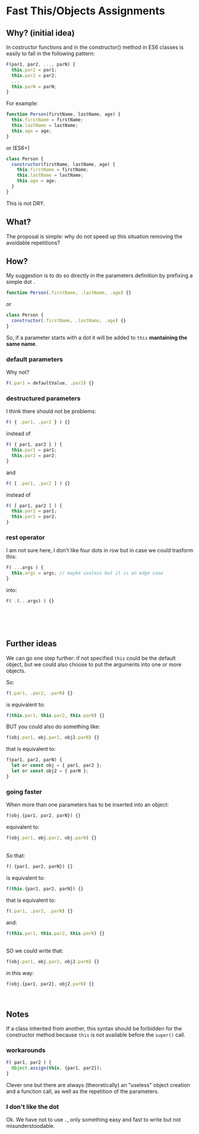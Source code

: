 # Fast This/Objects Assignments


## Why? (initial idea)
In costructor functions and in the constructor() method in ES6 classes is easily to fall in the following pattern:

```js
F(par1, par2, ..., parN) {
  this.par1 = par1;
  this.par2 = par2;
  ...
  this.parN = parN;
}
```

For example:

```js
function Person(firstName, lastName, age) {
  this.firstName = firstName;
  this.lastName = lastName;
  this.age = age;
}
```

or (ES6+)

```js
class Person {
  constructor(firstName, lastName, age) {
    this.firstName = firstName;
    this.lastName = lastName;
    this.age = age;
  }
}
```
This is not DRY.



## What?
The proposal is simple: why do not speed up this situation removing the avoidable repetitions?



## How?
My suggestion is to do so directly in the parameters definition by prefixing a simple dot `.`
```js
function Person(.firstName, .lastName, .age) {}
```

or

```js
class Person {
  constructor(.firstName, .lastName, .age) {}
}
```
So, if a parameter starts with a dot it will be added to `this` **mantaining the same name**.


### default parameters
Why not? 
```js
F(.par1 = defaultValue, .par2) {}
```


### destructured parameters
I think there should not be problems:
```js
F( { .par1, .par2 } ) {}
```
instead of
```js
F( { par1, par2 } ) {
  this.par1 = par1;
  this.par2 = par2;
}
```

and

```js
F( [ .par1, .par2 ] ) {}
```
instead of
```js
F( [ par1, par2 ] ) {
  this.par1 = par1;
  this.par2 = par2;
}
```


### rest operator
I am not sure here, I don't like four dots in row but in case we could trasform this:
```js
F( ...args ) {
  this.args = args; // maybe useless but it is an edge case
}
```

into:
```js
F( .(...args) ) {}
```
&nbsp;\
&nbsp;\
&nbsp;
## Further ideas 
We can go one step further: if not specified `this` could be the default object, but we could also choose to put the arguments into one or more objects.

So:
```js
f(.par1, .par2, .parN) {}
```
is equivalent to:
```js
f(this.par1, this.par2, this.parN) {}
```

BUT you could also do something like:
```js
f(obj.par1, obj.par2, obj2.parN) {}
```
that is equivalent to:
```js
f(par1, par2, parN) {
  let or const obj = { par1, par2 };
  let or const obj2 = { parN };
}
```

### going faster
When more than one parameters has to be inserted into an object:
```js
f(obj.{par1, par2, parN}) {}
```
equivalent to:
```js
f(obj.par1, obj.par2, obj.parN) {}
```
&nbsp;\
So that:
```js
f(.{par1, par2, parN}) {}
```
is equivalent to:
```js
f(this.{par1, par2, parN}) {}
```
that is equivalent to:
```js
f(.par1, .par2, .parN) {}
```
and:
```js
f(this.par1, this.par2, this.parN) {}
```
&nbsp;\
SO we could write that:
```js
f(obj.par1, obj.par2, obj2.parN) {}
```
in this way:
```js
f(obj.{par1, par2}, obj2.parN) {}
```
&nbsp;
&nbsp;
## Notes
If a class inherited from another, this syntax should be forbidden for the constructor method because `this` is not available before the `super()` call.


### workarounds
```js
F( par1, par2 ) {
  Object.assign(this, {par1, par2});
}
```
Clever one but there are always (theoretically) an "useless" object creation and a function call, as well as the repetition of the parameters.


### I don't like the dot
Ok. We have not to use `.`, only something easy and fast to write but not misunderstoodable.

